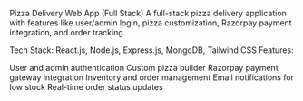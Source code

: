 Pizza Delivery Web App (Full Stack)
A full-stack pizza delivery application with features like user/admin login, pizza customization, Razorpay payment integration, and order tracking.

Tech Stack: React.js, Node.js, Express.js, MongoDB, Tailwind CSS Features:

User and admin authentication
Custom pizza builder
Razorpay payment gateway integration
Inventory and order management
Email notifications for low stock
Real-time order status updates
